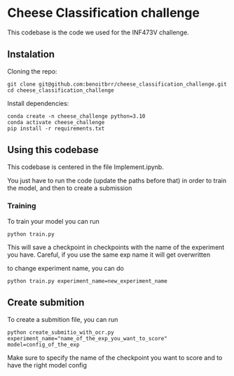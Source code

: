 # Cheese Classification challenge
This codebase is the code we used for the INF473V challenge.

## Instalation

Cloning the repo:
```
git clone git@github.com:benoitbrr/cheese_classification_challenge.git
cd cheese_classification_challenge
```
Install dependencies:
```
conda create -n cheese_challenge python=3.10
conda activate cheese_challenge
pip install -r requirements.txt
```
## Using this codebase
This codebase is centered in the file Implement.ipynb. 

You just have to run the code (update the paths before that) in order to train the model, and then to create a submission

### Training

To train your model you can run 

```
python train.py
```

This will save a checkpoint in checkpoints with the name of the experiment you have. Careful, if you use the same exp name it will get overwritten

to change experiment name, you can do

```
python train.py experiment_name=new_experiment_name
```
## Create submition
To create a submition file, you can run 
```
python create_submitio_with_ocr.py experiment_name="name_of_the_exp_you_want_to_score" model=config_of_the_exp
```

Make sure to specify the name of the checkpoint you want to score and to have the right model config
